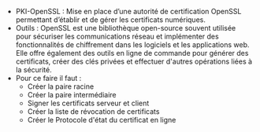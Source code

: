 - PKI-OpenSSL :
Mise en place d’une autorité de certification OpenSSL permettant d’établir et de gérer les certificats numériques.
- Outils : 
OpenSSL est une bibliothèque open-source souvent utilisée pour sécuriser les communications réseau et implémenter des fonctionnalités de chiffrement dans les logiciels et les applications 
web. Elle offre également des outils en ligne de commande pour générer des certificats, créer des clés privées et effectuer 
d'autres opérations liées à la sécurité.
- Pour ce faire il faut : 
   - Créer la paire racine 
   - Créer la paire intermédiaire 
   - Signer les certificats serveur et client 
   - Créer la liste de révocation de certificats
   - Créer le Protocole d'état du certificat en ligne
